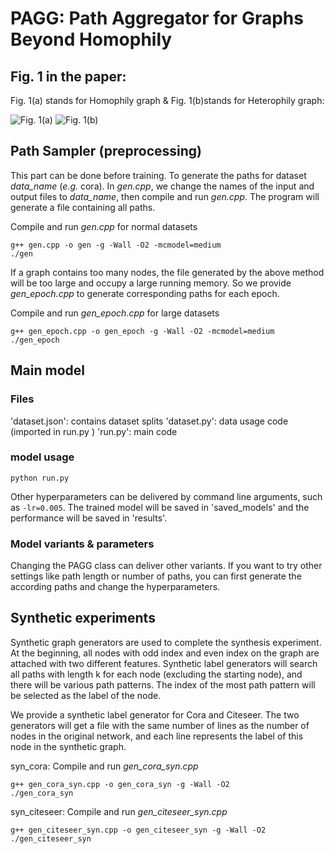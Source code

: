 # PAGG: Path Aggregator for Graphs Beyond Homophily
## Fig. 1 in the paper:
Fig. 1(a) stands for Homophily graph & Fig. 1(b)stands for Heterophily graph:

![Fig. 1(a)](https://github.com/WWW2022PAGG/PAGG/blob/main/Figs_in_paper/homo.png)
![Fig. 1(b)](https://github.com/WWW2022PAGG/PAGG/blob/main/Figs_in_paper/hetero.png)

## Path Sampler (preprocessing)
This part can be done before training.
To generate the paths for dataset *data_name* (*e.g.* cora). In *gen.cpp*, we change the names of the input and output files to *data_name*, then compile and run *gen.cpp*. The program will generate a file containing all paths.

Compile and run *gen.cpp*  for normal datasets

```shell
g++ gen.cpp -o gen -g -Wall -O2 -mcmodel=medium
./gen
```

If a graph contains too many nodes, the file generated by the above method will be too large and occupy a large running memory. So we provide *gen_epoch.cpp* to generate corresponding paths for each epoch.

Compile and run *gen_epoch.cpp* for large datasets

```shell
g++ gen_epoch.cpp -o gen_epoch -g -Wall -O2 -mcmodel=medium
./gen_epoch
```
## Main model

### Files
'dataset.json': contains dataset splits
'dataset.py': data usage code (imported in run.py )
'run.py': main code

### model usage
```shell
python run.py 
```
Other hyperparameters can be delivered by command line arguments, such as ```-lr=0.005```. The trained model will be saved in 'saved_models' and the performance will be saved in 'results'.

### Model variants & parameters
Changing the PAGG class can deliver other variants. If you want to try other settings like path length or number of paths, you can first generate the according paths and change the hyperparameters.

## Synthetic experiments
Synthetic graph generators are used to complete the synthesis experiment. At the beginning, all nodes with odd index and even index on the graph are attached with two different features. Synthetic label generators will search all paths with length k for each node (excluding the starting node), and there will be various path patterns. The index of the most path pattern will be selected as the label of the node.

We provide a synthetic label generator for Cora and Citeseer. The two generators will get a file with the same number of lines as the number of nodes in the original network, and each line represents the label of this node in the synthetic graph.

syn_cora:
Compile and run *gen_cora_syn.cpp*

```shell
g++ gen_cora_syn.cpp -o gen_cora_syn -g -Wall -O2
./gen_cora_syn
```

syn_citeseer:
Compile and run *gen_citeseer_syn.cpp*

```shell
g++ gen_citeseer_syn.cpp -o gen_citeseer_syn -g -Wall -O2
./gen_citeseer_syn
```